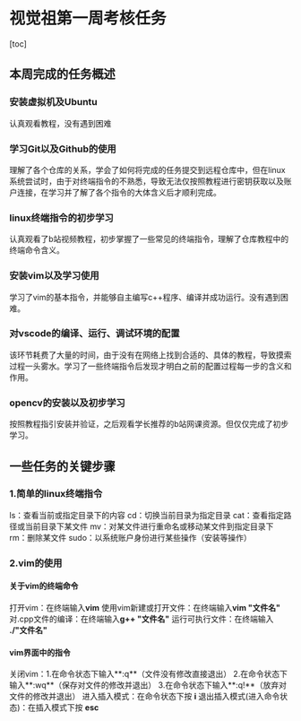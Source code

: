 # 视觉祖第一周考核任务

[toc]


## 本周完成的任务概述

### 安装虚拟机及Ubuntu

认真观看教程，没有遇到困难

### 学习Git以及Github的使用

理解了各个仓库的关系，学会了如何将完成的任务提交到远程仓库中，但在linux系统尝试时，由于对终端指令的不熟悉，导致无法仅按照教程进行密钥获取以及账户连接，在学习并了解了各个指令的大体含义后才顺利完成。

### linux终端指令的初步学习

认真观看了b站视频教程，初步掌握了一些常见的终端指令，理解了仓库教程中的终端命令含义。

### 安装vim以及学习使用

学习了vim的基本指令，并能够自主编写c++程序、编译并成功运行。没有遇到困难。

### 对vscode的编译、运行、调试环境的配置

该环节耗费了大量的时间，由于没有在网络上找到合适的、具体的教程，导致摸索过程一头雾水。学习了一些终端指令后发现才明白之前的配置过程每一步的含义和作用。

### opencv的安装以及初步学习

按照教程指引安装并验证，之后观看学长推荐的b站网课资源。但仅仅完成了初步学习。

## 一些任务的关键步骤

### 1.简单的linux终端指令

ls：查看当前或指定目录下的内容
cd：切换当前目录为指定目录
cat：查看指定路径或当前目录下某文件
mv：对某文件进行重命名或移动某文件到指定目录下
rm：删除某文件
sudo：以系统账户身份进行某些操作（安装等操作）

### 2.vim的使用

#### 关于vim的终端命令
打开vim：在终端输入**vim**
使用vim新建或打开文件：在终端输入**vim "文件名"**
对.cpp文件的编译：在终端输入**g++ "文件名"**
运行可执行文件：在终端输入 **./"文件名"**

#### vim界面中的指令

关闭vim：1.在命令状态下输入**:q**（文件没有修改直接退出）
	 2.在命令状态下输入**:wq**（保存对文件的修改并退出）
	 3.在命令状态下输入**:q!**（放弃对文件的修改并退出）
进入插入模式：在命令状态下按 **i**
退出插入模式(进入命令状态)：在插入模式下按 **esc**

